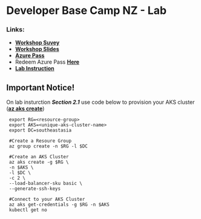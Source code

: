 # Developer Base Camp NZ - Lab
<!--- (https://1drv.ms/x/s!As)HLBSbUO0UojYlw0TWxc7Kgi8OYvA?e=yFQs5O) --->
### Links:
- **[Workshop Suvey](https://www.microsoftevents.com/profile/7840427)**
- **[Workshop Slides](https://wviriyablob.blob.core.windows.net/devcamp/DevCampSlides.zip)**
- **[Azure Pass](https://1drv.ms/x/s!AsHLBSbUO0UojYlw0TWxc7Kgi8OYvA?e=v676wN)**
- Redeem Azure Pass **[Here](https://www.microsoftazurepass.com/)**
- **[Lab Instruction](https://aksworkshop.io)**

## Important Notice!
On lab insturction ***Section 2.1*** use code below to provision your AKS cluster (**[az aks create](https://docs.microsoft.com/en-us/cli/azure/aks?view=azure-cli-latest#az-aks-create)**)

     export RG=<resource-group>
     export AKS=<unique-aks-cluster-name>
     export DC=southeastasia
     
     #Create a Resoure Group
     az group create -n $RG -l $DC

     #Create an AKS Cluster
     az aks create -g $RG \
     -n $AKS \
     -l $DC \
     -c 2 \
     --load-balancer-sku basic \
     --generate-ssh-keys

     #Connect to your AKS Cluster
     az aks get-credentials -g $RG -n $AKS
     kubectl get no

 
